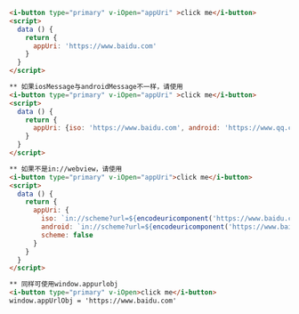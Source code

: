 <template>
  <article>
    <i-button type="primary" v-iOpen="appUri">click me</i-button>
    <h3>props</h3>
    <table class="bordered responsive-table">
      <thead> <th>属性</th> <th>说明</th> <th>类型</th> <th>example</th> </thead>
      <tbody>
        <tr> 
        <td>value</td> 
        <td>在app里打开的链接</td> 
        <td>String</td>
        <td>http://h5.in66.com/inpromo/2017/pr-beingmate/index.html</td> 
        </tr>
      </tbody>
    </table>
  </article>
</template>

<script>
  import iOpen from 'i-ui/lib/iOpen'
  export default {
    directives: { iOpen },
    name: 'i-open',
    data () {
      return {
        appUri: 'https://www.baidu.com'
      }
    }
  }
</script>
``` html
<i-button type="primary" v-iOpen="appUri" >click me</i-button>
<script>
  data () {
    return {
      appUri: 'https://www.baidu.com'
    }
  }
</script>

** 如果iosMessage与androidMessage不一样，请使用
<i-button type="primary" v-iOpen="appUri" >click me</i-button>
<script>
  data () {
    return {
      appUri: {iso: 'https://www.baidu.com', android: 'https://www.qq.com'}
    }
  }
</script>

** 如果不是in://webview，请使用
<i-button type="primary" v-iOpen="appUri">click me</i-button>
<script>
  data () {
    return {
      appUri: {
        iso: `in://scheme?url=${encodeuricomponent('https://www.baidu.com')}`, 
        android: `in://scheme?url=${encodeuricomponent('https://www.baidu.com')}`, 
        scheme: false
      }
    }
  }
</script>

** 同样可使用window.appurlobj
<i-button type="primary" v-iOpen>click me</i-button>
window.appUrlObj = 'https://www.baidu.com'
```

